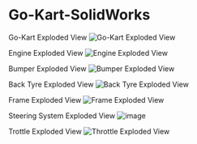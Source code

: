 # Go-Kart-SolidWorks

Go-Kart Exploded View
![Go-Kart Exploded View](https://github.com/LucasSu02/Mario-Kart-SolidWorks/assets/107900771/ca6f69d2-f128-41d4-8992-cb2eaa2cf73a)

Engine Exploded View
![Engine Exploded View](https://github.com/LucasSu02/Mario-Kart-SolidWorks/assets/107900771/a6264829-e07e-4ad4-9aa9-32f0ba6e9f37)

Bumper Exploded View
![Bumper Exploded View](https://github.com/LucasSu02/Mario-Kart-SolidWorks/assets/107900771/20b82524-128f-4e75-b981-3ab0569116ff)

Back Tyre Exploded View
![Back Tyre Exploded View](https://github.com/LucasSu02/Mario-Kart-SolidWorks/assets/107900771/490e8458-44b9-44b9-9e3a-936c793cbfb2)

Frame Exploded View
![Frame Exploded View](https://github.com/LucasSu02/Mario-Kart-SolidWorks/assets/107900771/b2a2f0c9-eb05-457f-a295-c996b7b54fbe)

Steering System Exploded View
![image](https://github.com/LucasSu02/Mario-Kart-SolidWorks/assets/107900771/47a3b201-92e3-46a0-8d43-093d4640582b)

Trottle Exploded View
![Throttle Exploded View](https://github.com/LucasSu02/Mario-Kart-SolidWorks/assets/107900771/cf60bf75-ba36-40a1-87fd-12a0a5c11648)
